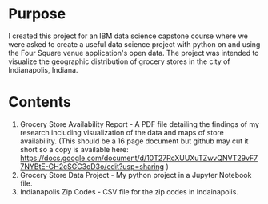 # Purpose

I created this project for an IBM data science capstone course where we were asked to create a useful data science project with python on and using the Four Square venue application's open data. The project was intended to visualize the geographic distribution of grocery stores in the city of Indianapolis, Indiana.

# Contents

1. Grocery Store Availability Report - A PDF file detailing the findings of my research including visualization of the data and maps of store availability. (This should be a 16 page document but github may cut it short so a copy is available here: https://docs.google.com/document/d/10T27RcXUUXuTZwvQNVT29vF77NYBtE-GH2cSGC3oD3o/edit?usp=sharing )
2. Grocery Store Data Project - My python project in a Jupyter Notebook file.
3. Indianapolis Zip Codes - CSV file for the zip codes in Indainapolis.
